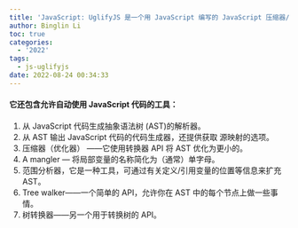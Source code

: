 ```yaml
---
title: 'JavaScript: UglifyJS 是一个用 JavaScript 编写的 JavaScript 压缩器/压缩器'
author: Binglin Li
toc: true
categories:
  - '2022'
tags:
  - js-uglifyjs
date: 2022-08-24 00:34:33
---
```



#### 它还包含允许自动使用 JavaScript 代码的工具：

1. 从 JavaScript 代码生成抽象语法树 (AST)的解析器。
2. 从 AST 输出 JavaScript 代码的代码生成器，还提供获取 源映射的选项。
3. 压缩器（优化器） ——它使用转换器 API 将 AST 优化为更小的。
4. A mangler — 将局部变量的名称简化为（通常）单字母。
5. 范围分析器，它是一种工具，可通过有关定义/引用变量的位置等信息来扩充 AST。
6. Tree walker——一个简单的 API，允许你在 AST 中的每个节点上做一些事情。
7. 树转换器——另一个用于转换树的 API。


<!-- more -->
